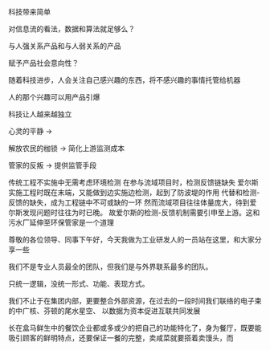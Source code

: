 科技带来简单

对信息流的看法，数据和算法就足够么？

与人强关系产品和与人弱关系的产品

赋予产品社会意向性？

随着科技进步，人会关注自己感兴趣的东西，将不感兴趣的事情托管给机器

人的那个兴趣可以用产品引爆

科技让人越来越独立

心灵的平静 ->

解放农民的枷锁 -> 简化上游监测成本

管家的反叛 -> 提供监管手段

传统工程不实施中无需考虑环境检测
在参与流域项目时，检测反馈链缺失
爱尔斯实施工程时既在末端，又能做到边实施边检测，起到了防波堤的作用
代替和检测-反馈的缺失，成为工程链中不可或缺的一环
然而流域项目往往体量庞大，待到爱尔斯发现问题时往往为时已晚。
故爱尔斯的检测-反馈机制需要引申至上游。这和污水厂延伸至环保管家是一个道理


尊敬的各位领导、同事下午好，今天我做为工业研发人的一员站在这里，和大家分享一些

我们不是专业人员最全的团队，但我们是与外界联系最多的团队。

只统一逻辑，没统一形式、功能、表现方式。

我们不止于在集团内部，更要整合外部资源，在过去的一段时间我们联络的电子束的中广核、芬顿的尾水星空、
以数据为资本促进互联共同发展

长在盒马鲜生中的餐饮企业都或多或少的把自己的功能特化了，身为餐厅，既要能吸引顾客的鲜明特点，还要保证一餐的完整，卖咸菜就要搭着卖馒头，而
